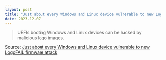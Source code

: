 ```yaml
---
layout: post
title: "Just about every Windows and Linux device vulnerable to new LogoFAIL firmware attack"
date: 2023-12-07
---
```


> UEFIs booting Windows and Linux devices can be hacked by malicious logo
images.

Source: [Just about every Windows and Linux device vulnerable to new
LogoFAIL firmware attack](https://arstechnica.com/?p=1988975)

